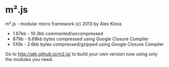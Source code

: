 m².js
=====

m².js - modular micro framework (c) 2013 by Alex Kloss

* 1.67kb - 10.3kb commented/uncompressed
* 879b - 6.68kb bytes compressed using Google Closure Compiler
* 510b - 2.6kb bytes compressed/gzipped using Google Closure Compiler

Go to http://atk.github.io/m2.js/ to build your own version now using only the modules you need.
